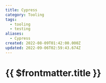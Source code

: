```yaml
---
title: Cypress
category: Tooling
tags:
  - tooling
  - testing
aliases:
  - Cypress
created: 2022-08-09T01:42:00.000Z
updated: 2022-09-06T02:59:43.674Z
---
```


# {{ $frontmatter.title }}
